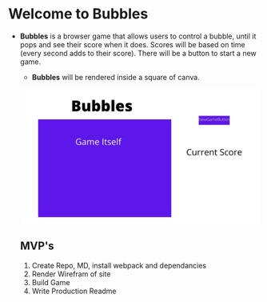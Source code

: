 # Welcome to Bubbles

* **Bubbles** is a browser game that allows users to control a bubble, until it pops and see their score when it does. Scores will be based on time (every second adds to their score). There will be a button to start a new game.

    * **Bubbles** will be rendered inside a square of canva. 

    ![Bubbles, wireframe](/images/wirephrame.jpg)

    ## MVP's
    1. Create Repo, MD, install webpack and dependancies
    2. Render Wirefram of site
    3. Build Game
    4. Write Production Readme